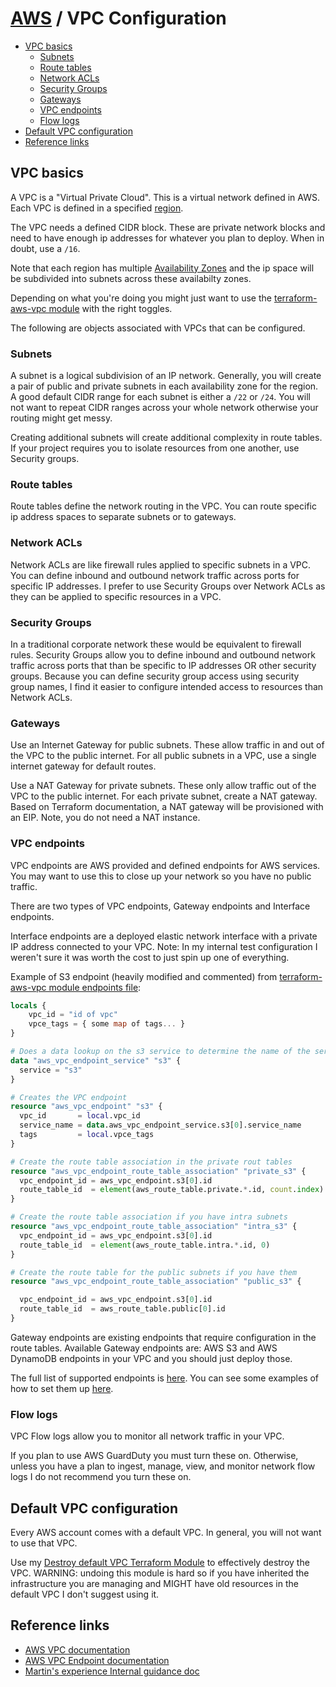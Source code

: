 # [AWS](README.md) / VPC Configuration

<!-- toc -->

* [VPC basics](#vpc-basics)
  * [Subnets](#subnets)
  * [Route tables](#route-tables)
  * [Network ACLs](#network-acls)
  * [Security Groups](#security-groups)
  * [Gateways](#gateways)
  * [VPC endpoints](#vpc-endpoints)
  * [Flow logs](#flow-logs)
* [Default VPC configuration](#default-vpc-configuration)
* [Reference links](#reference-links)

<!-- Regenerate with "pre-commit run -a markdown-toc" -->

<!-- tocstop -->

## VPC basics

A VPC is a "Virtual Private Cloud".
This is a virtual network defined in AWS.
Each VPC is defined in a specified [region](https://docs.aws.amazon.com/AWSEC2/latest/UserGuide/using-regions-availability-zones.html#concepts-available-regions).

The VPC needs a defined CIDR block.
These are private network blocks and need to have enough ip addresses for whatever you plan to deploy.
When in doubt, use a `/16`.

Note that each region has multiple [Availability Zones](https://docs.aws.amazon.com/AWSEC2/latest/UserGuide/using-regions-availability-zones.html#concepts-availability-zones) and the ip space will be subdivided into subnets across these availabilty zones.

Depending on what you're doing you might just want to use the [terraform-aws-vpc module](https://gitlab.com/terraform-aws-modules/terraform-aws-vpc) with the right toggles.

The following are objects associated with VPCs that can be configured.

### Subnets

A subnet is a logical subdivision of an IP network.
Generally, you will create a pair of public and private subnets in each availability zone for the region.
A good default CIDR range for each subnet is either a `/22` or `/24`.
You will not want to repeat CIDR ranges across your whole network otherwise your routing might get messy.

Creating additional subnets will create additional complexity in route tables.
If your project requires you to isolate resources from one another, use Security groups.

### Route tables

Route tables define the network routing in the VPC.
You can route specific ip address spaces to separate subnets or to gateways.

### Network ACLs

Network ACLs are like firewall rules applied to specific subnets in a VPC.
You can define inbound and outbound network traffic across ports for specific IP addresses.
I prefer to use Security Groups over Network ACLs as they can be applied to specific resources in a VPC.

### Security Groups

In a traditional corporate network these would be equivalent to firewall rules.
Security Groups allow you to define inbound and outbound network traffic across ports that than be specific to IP addresses OR other security groups.
Because you can define security group access using security group names, I find it easier to configure intended access to resources than Network ACLs.

### Gateways

Use an Internet Gateway for public subnets.
These allow traffic in and out of the VPC to the public internet.
For all public subnets in a VPC, use a single internet gateway for default routes.

Use a NAT Gateway for private subnets.
These only allow traffic out of the VPC to the public internet.
For each private subnet, create a NAT gateway.
Based on Terraform documentation, a NAT gateway will be provisioned with an EIP.
Note, you do not need a NAT instance.

### VPC endpoints

VPC endpoints are AWS provided and defined endpoints for AWS services.
You may want to use this to close up your network so you have no public traffic.

There are two types of VPC endpoints, Gateway endpoints and Interface endpoints.

Interface endpoints are a deployed elastic network interface with a private IP address connected to your VPC.
Note: In my internal test configuration I weren't sure it was worth the cost to just spin up one of everything.

Example of S3 endpoint (heavily modified and commented) from [terraform-aws-vpc module endpoints file](https://gitlab.com/terraform-aws-modules/terraform-aws-vpc/blob/master/vpc-endpoints.tf):

``` terraform
locals {
    vpc_id = "id of vpc"
    vpce_tags = { some map of tags... }
}

# Does a data lookup on the s3 service to determine the name of the service for aws_vpc_endpoint
data "aws_vpc_endpoint_service" "s3" {
  service = "s3"
}

# Creates the VPC endpoint
resource "aws_vpc_endpoint" "s3" {
  vpc_id       = local.vpc_id
  service_name = data.aws_vpc_endpoint_service.s3[0].service_name
  tags         = local.vpce_tags
}

# Create the route table association in the private rout tables
resource "aws_vpc_endpoint_route_table_association" "private_s3" {
  vpc_endpoint_id = aws_vpc_endpoint.s3[0].id
  route_table_id  = element(aws_route_table.private.*.id, count.index)
}

# Create the route table association if you have intra subnets
resource "aws_vpc_endpoint_route_table_association" "intra_s3" {
  vpc_endpoint_id = aws_vpc_endpoint.s3[0].id
  route_table_id  = element(aws_route_table.intra.*.id, 0)
}

# Create the route table for the public subnets if you have them
resource "aws_vpc_endpoint_route_table_association" "public_s3" {

  vpc_endpoint_id = aws_vpc_endpoint.s3[0].id
  route_table_id  = aws_route_table.public[0].id
}
```

Gateway endpoints are existing endpoints that require configuration in the route tables.
Available Gateway endpoints are: AWS S3 and AWS DynamoDB endpoints in your VPC and you should just deploy those.

The full list of supported endpoints is [here](https://docs.aws.amazon.com/vpc/latest/userguide/vpc-endpoints.html).
You can see some examples of how to set them up [here](https://gitlab.com/terraform-aws-modules/terraform-aws-vpc/blob/master/vpc-endpoints.tf).

### Flow logs

VPC Flow logs allow you to monitor all network traffic in your VPC.

If you plan to use AWS GuardDuty you must turn these on.
Otherwise, unless you have a plan to ingest, manage, view, and monitor network flow logs I do not recommend you turn these on.

## Default VPC configuration

Every AWS account comes with a default VPC.
In general, you will not want to use that VPC.

Use my [Destroy default VPC Terraform Module](https://gitlab.com/webmaeistro/terraform-aws-destroy-default-vpc) to effectively destroy the VPC.
WARNING: undoing this module is hard so if you have inherited the infrastructure you are managing and MIGHT have old resources in the default VPC I don't suggest using it.

## Reference links

* [AWS VPC documentation](https://docs.aws.amazon.com/vpc/latest/userguide/what-is-amazon-vpc.html)
* [AWS VPC Endpoint documentation](https://docs.aws.amazon.com/vpc/latest/userguide/vpc-endpoints.html)
* [Martin's experience Internal guidance doc](https://docs.google.com/document/d/1LeEfqBqVw8gyvSU-TD5IUvDYEwM-0wq5IhYE58fNB8c/edit)
